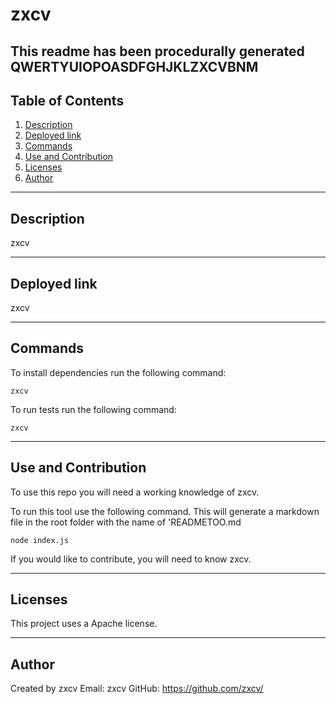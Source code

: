 # zxcv 
  This readme has been procedurally generated 
  QWERTYUIOPOASDFGHJKLZXCVBNM
  -----------------------
  ## Table of Contents
  1. [Description](#description)
  2. [Deployed link](#deployed-link)
  3. [Commands](#commands)
  4. [Use and Contribution](#use-and-contribution)
  5. [Licenses](#licenses)
  6. [Author](#author)

  -----------------------
  ## Description
  zxcv

  -----------------------
  ## Deployed link
  zxcv

  -----------------------
  ## Commands
  To install dependencies run the following command:
  ```
  zxcv
  ```

  To run tests run the following command:
  ```
  zxcv
  ```

  -----------------------
  ## Use and Contribution
  To use this repo you will need a working knowledge of zxcv. 

  To run this tool use the following command. This will generate a markdown file in the root folder with the name of 'READMETOO.md

  ```
  node index.js
  ```



  If you would like to contribute, you will need to know zxcv.

  -----------------------
  ## Licenses
  This project uses a Apache license.

  -----------------------
  ## Author
  Created by zxcv
  Email: zxcv
  GitHub: https://github.com/zxcv/
  